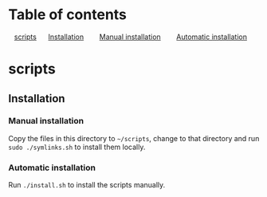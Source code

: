 Table of contents
=================
&nbsp;&nbsp; [scripts](#scripts)
&nbsp;&nbsp;&nbsp;&nbsp; [Installation](#installation)
&nbsp;&nbsp;&nbsp;&nbsp;&nbsp;&nbsp; [Manual installation](#manual-installation)
&nbsp;&nbsp;&nbsp;&nbsp;&nbsp;&nbsp; [Automatic installation](#automatic-installation)

# scripts

## Installation

### Manual installation
Copy the files in this directory to ```~/scripts```, change to that directory and run ```sudo ./symlinks.sh``` to install them locally.

### Automatic installation
Run ```./install.sh``` to install the scripts manually.